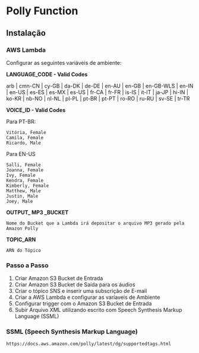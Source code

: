 # Polly Function

## Instalação

### AWS Lambda

Configurar as seguintes variáveis de ambiente:

**LANGUAGE_CODE - Valid Codes**

arb | cmn-CN | cy-GB | da-DK | de-DE | en-AU | en-GB | en-GB-WLS | en-IN | en-US | es-ES | es-MX | es-US | fr-CA | fr-FR | is-IS | it-IT | ja-JP | hi-IN | ko-KR | nb-NO | nl-NL | pl-PL | pt-BR | pt-PT | ro-RO | ru-RU | sv-SE | tr-TR

**VOICE_ID - Valid Codes**

Para PT-BR: 

	Vitória, Female
	Camila, Female
	Ricardo, Male
	
Para EN-US

	Salli, Female
	Joanna, Female
	Ivy, Female
	Kendra, Female
	Kimberly, Female
	Matthew, Male
	Justin, Male
	Joey, Male
	
**OUTPUT_ MP3 _BUCKET**

	Nome do Bucket que a Lambda irá depositar o arquivo MP3 gerado pela Amazon Polly
	
**TOPIC_ARN**
	
	ARN do Tópico
	
### Passo a Passo

1. Criar Amazon S3 Bucket de Entrada
2. Criar Amazon S3 Bucket de Saída para os áudios
3. Criar o tópico SNS e inserir uma subscrição de E-mail
4. Criar a AWS Lambda e configurar as varíaveis de Ambiente
5. Configurar trigger com o Amazon S3 Bucket de Entrada
6. Subir Arquivo XML utilizando escrito com Speech Synthesis Markup Language (SSML)

### SSML (Speech Synthesis Markup Language)

	https://docs.aws.amazon.com/polly/latest/dg/supportedtags.html
	
